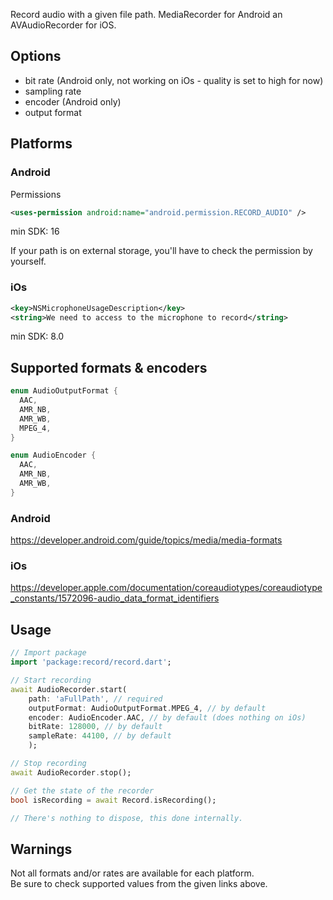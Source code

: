 Record audio with a given file path.
MediaRecorder for Android an AVAudioRecorder for iOS.

## Options
- bit rate (Android only, not working on iOs - quality is set to high for now)
- sampling rate
- encoder (Android only)
- output format

## Platforms
### Android
Permissions
```xml
<uses-permission android:name="android.permission.RECORD_AUDIO" />
```
min SDK: 16

If your path is on external storage, you'll have to check the permission by yourself.

### iOs
```xml
<key>NSMicrophoneUsageDescription</key>
<string>We need to access to the microphone to record</string>
```
min SDK: 8.0

## Supported formats & encoders
```dart
enum AudioOutputFormat {
  AAC,
  AMR_NB,
  AMR_WB,
  MPEG_4,
}

enum AudioEncoder {
  AAC,
  AMR_NB,
  AMR_WB,
}
```

### Android
https://developer.android.com/guide/topics/media/media-formats
### iOs
https://developer.apple.com/documentation/coreaudiotypes/coreaudiotype_constants/1572096-audio_data_format_identifiers

## Usage
```dart
// Import package
import 'package:record/record.dart';

// Start recording
await AudioRecorder.start(
    path: 'aFullPath', // required
    outputFormat: AudioOutputFormat.MPEG_4, // by default
    encoder: AudioEncoder.AAC, // by default (does nothing on iOs)
    bitRate: 128000, // by default
    sampleRate: 44100, // by default
    );

// Stop recording
await AudioRecorder.stop();

// Get the state of the recorder
bool isRecording = await Record.isRecording();

// There's nothing to dispose, this done internally.
```

## Warnings
Not all formats and/or rates are available for each platform.  
Be sure to check supported values from the given links above.